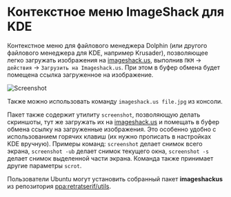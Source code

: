 Контекстное меню ImageShack для KDE
===
Контекстное меню для файлового менеджера Dolphin (или другого файлового менеджера для KDE, например Krusader), позволяющее легко загружать изображения на [imageshack.us](http://imageshack.us), выполнив `ПКМ` → `действия` → `Загрузить на Imageshack.us`. При этом в буфер обмена будет помещена ссылка загруженное на изображение.

![Screenshot](http://img13.imageshack.us/img13/9403/imageshackusmenu.png "ImageShack.us service menu screenshot in Krusader")

Также можно использовать команду `imageshack.us file.jpg` из консоли.


Пакет также содержит утилиту `screenshot`, позволяющую делать скриншоты, тут же загружать их на [imageshack.us](http://imageshack.us) и помещать в буфер обмена ссылку на загруженные изображения. Это особенно удобно с использованием горячих клавиш (их нужно прописать в настройках KDE вручную). Примеры команд: `screenshot` делает снимок всего экрана, `screenshot -ub` делает снимок текущего окна, `screenshot -s` делает снимок выделенной части экрана. Команда также принимает другие параметры `scrot`.

Пользователи Ubuntu могут установить собранный пакет **imageshackus** из репозитория [ppa:retratserif/utils](https://launchpad.net/~retratserif/+archive/utils "Launchpad.net").
